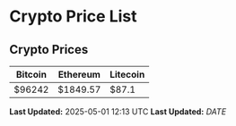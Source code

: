 # Crypto Price List

## Crypto Prices
| Bitcoin | Ethereum | Litecoin |
| ------- | -------- | -------- |
| $96242 | $1849.57 | $87.1 |
**Last Updated:** 2025-05-01 12:13 UTC
**Last Updated:** $DATE$
